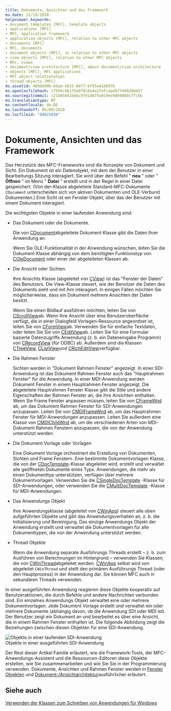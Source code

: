 ```yaml
---
title: Dokumente, Ansichten und das Framework
ms.date: 11/19/2018
helpviewer_keywords:
- document templates [MFC], template objects
- applications [MFC]
- MFC, application framework
- application objects [MFC], relation to other MFC objects
- documents [MFC]
- MFC, documents
- document objects [MFC], in relation to other MFC objects
- view objects [MFC], relation to other MFC objects
- MFC, views
- document/view architecture [MFC], about document/view architecture
- objects [MFC], MFC applications
- MFC object relationships
- thread objects [MFC]
ms.assetid: 409ddd9b-66ad-4625-84f7-bf55a41d697b
ms.openlocfilehash: 17956c0b175e978c6e4e2fefcdad5f744929d457
ms.sourcegitcommit: c21b05042debc97d14875e019ee9d698691ffc0b
ms.translationtype: MT
ms.contentlocale: de-DE
ms.lasthandoff: 06/09/2020
ms.locfileid: "84621838"
---
```

# <a name="documents-views-and-the-framework"></a>Dokumente, Ansichten und das Framework

Das Herzstück des MFC-Frameworks sind die Konzepte von Dokument und Sicht. Ein Dokument ist ein Datenobjekt, mit dem der Benutzer in einer Bearbeitungs Sitzung interagiert. Sie wird über den Befehl " **neu** " oder " **Öffnen** " im Menü " **Datei** " erstellt und in der Regel in einer Datei gespeichert. (Von der-Klasse abgeleitete Standard-MFC-Dokumente `CDocument` unterscheiden sich von aktiven Dokumenten und OLE-Verbund Dokumenten.) Eine Sicht ist ein Fenster Objekt, über das der Benutzer mit einem Dokument interagiert.

Die wichtigsten Objekte in einer laufenden Anwendung sind:

- Das Dokument oder die Dokumente.

   Die von [CDocument](reference/cdocument-class.md)abgeleitete Dokument Klasse gibt die Daten Ihrer Anwendung an.

   Wenn Sie OLE-Funktionalität in der Anwendung wünschen, leiten Sie die Dokument Klasse abhängig von dem benötigten Funktionstyp von [COleDocument](reference/coledocument-class.md) oder einer der abgeleiteten Klassen ab.

- Die Ansicht oder Sichten.

   Ihre Ansichts Klasse (abgeleitet von [CView](reference/cview-class.md)) ist das "Fenster der Daten" des Benutzers. Die View-Klasse steuert, wie der Benutzer die Daten des Dokuments sieht und mit ihm interagiert. In einigen Fällen möchten Sie möglicherweise, dass ein Dokument mehrere Ansichten der Daten besitzt.

   Wenn Sie einen Bildlauf ausführen möchten, leiten Sie von [CScrollView](reference/cscrollview-class.md)ab. Wenn Ihre Ansicht über eine Benutzeroberfläche verfügt, die in einer Dialogfeld Vorlagen-Ressource angeordnet ist, leiten Sie von [CFormView](reference/cformview-class.md)ab. Verwenden Sie für einfache Textdaten, oder leiten Sie Sie von [CEditView](reference/ceditview-class.md)ab. Leiten Sie für eine Formular basierte Datenzugriffs Anwendung (z. b. ein Dateneingabe Programm) von [CRecordView](reference/crecordview-class.md) (für ODBC) ab. Außerdem sind die Klassen [CTreeView](reference/ctreeview-class.md), [CListView](reference/clistview-class.md)und [CRichEditView](reference/cricheditview-class.md)verfügbar.

- Die Rahmen Fenster

   Sichten werden in "Dokument Rahmen Fenster" angezeigt. In einer SDI-Anwendung ist das Dokument Rahmen Fenster auch das "Hauptrahmen Fenster" für die Anwendung. In einer MDI-Anwendung werden Dokument Fenster in einem Hauptrahmen Fenster angezeigt. Die abgeleitete Hauptrahmen Fenster Klasse gibt die Stile und andere Eigenschaften der Rahmen Fenster an, die ihre Ansichten enthalten. Wenn Sie Frame Fenster anpassen müssen, leiten Sie von [CFrameWnd](reference/cframewnd-class.md) ab, um das Dokument Rahmen Fenster für SDI-Anwendungen anzupassen. Leiten Sie von [CMDIFrameWnd](reference/cmdiframewnd-class.md) ab, um das Hauptrahmen Fenster für MDI-Anwendungen anzupassen. Leiten Sie außerdem eine Klasse von [CMDIChildWnd](reference/cmdichildwnd-class.md) ab, um die verschiedenen Arten von MDI-Dokument Rahmen Fenstern anzupassen, die von der Anwendung unterstützt werden.

- Die Dokument Vorlage oder Vorlagen

   Eine Dokument Vorlage orchestriert die Erstellung von Dokumenten, Sichten und Frame Fenstern. Eine bestimmte Dokumentvorlagen Klasse, die von der [CDocTemplate](reference/cdoctemplate-class.md)-Klasse abgeleitet wird, erstellt und verwaltet alle geöffneten Dokumente eines Typs. Anwendungen, die mehr als einen Dokumenttyp unterstützen, verfügen über mehrere Dokumentvorlagen. Verwenden Sie die [CSingleDocTemplate](reference/csingledoctemplate-class.md) -Klasse für SDI-Anwendungen, oder verwenden Sie die [CMultiDocTemplate](reference/cmultidoctemplate-class.md) -Klasse für MDI-Anwendungen.

- Das Anwendungs Objekt

   Ihre Anwendungsklasse (abgeleitet von [CWinApp](reference/cwinapp-class.md)) steuert alle oben aufgeführten Objekte und gibt das Anwendungsverhalten an, z. b. die Initialisierung und Bereinigung. Das einzige Anwendungs Objekt der Anwendung erstellt und verwaltet die Dokumentvorlagen für alle Dokumenttypen, die von der Anwendung unterstützt werden.

- Thread Objekte

   Wenn die Anwendung separate Ausführungs Threads erstellt – z. b. zum Ausführen von Berechnungen im Hintergrund – verwenden Sie Klassen, die von [CWinThread](reference/cwinthread-class.md)abgeleitet werden. [CWinApp](reference/cwinapp-class.md) selbst wird von abgeleitet `CWinThread` und stellt den primären Ausführungs Thread (oder den Hauptprozess) in der Anwendung dar. Sie können MFC auch in sekundären Threads verwenden.

In einer ausgeführten Anwendung reagieren diese Objekte kooperativ auf Benutzeraktionen, die durch Befehle und andere Nachrichten verbunden sind. Ein einzelnes Anwendungs Objekt verwaltet eine oder mehrere Dokumentvorlagen. Jede Dokument Vorlage erstellt und verwaltet ein oder mehrere Dokumente (abhängig davon, ob die Anwendung SDI oder MDI ist). Der Benutzer zeigt ein Dokument an und bearbeitet es über eine Ansicht, die in einem Rahmen Fenster enthalten ist. Die folgende Abbildung zeigt die Beziehungen zwischen diesen Objekten für eine SDI-Anwendung.

![Objekte in einer laufenden SDI-Anwendung](../mfc/media/vc386v1.gif "Objekte in einer ausgeführten SDI-Anwendung") <br/>
Objekte in einer ausgeführten SDI-Anwendung

Der Rest dieser Artikel Familie erläutert, wie die Framework-Tools, der MFC-Anwendungs-Assistent und die Ressourcen-Editoren diese Objekte erstellen, wie Sie zusammenarbeiten und wie Sie Sie in der Programmierung verwenden. Dokumente, Ansichten und Rahmen Fenster werden in [Fenster Objekten](window-objects.md) und [Dokument-/Ansichtarchitektur](document-view-architecture.md)ausführlicher erläutert.

## <a name="see-also"></a>Siehe auch

[Verwenden der Klassen zum Schreiben von Anwendungen für Windows](using-the-classes-to-write-applications-for-windows.md)
